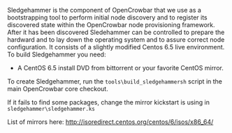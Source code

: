 Sledgehammer is the component of OpenCrowbar that we use as a bootstrapping 
tool to perform initial node discovery and to register its discovered
state within the OpenCrowbar node provisioning framework. After it has been
discovered Sledehammer can be controlled to prepare the hardward and to 
lay down the operating system and to assure correct node configuration.
It consists of a slightly modified Centos 6.5 live environment.  To build
Sledgehammer you need:

  * A CentOS 6.5 install DVD from bittorrent or your favorite CentOS
    mirror. 

To create Sledgehammer, run the `tools\build_sledgehammersh` script in the main
OpenCrowbar core checkout.

If it fails to find some packages, change the mirror kickstart is using in `sledgehammer\sledgehammer.ks`

List of mirrors here: http://isoredirect.centos.org/centos/6/isos/x86_64/


